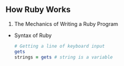## How Ruby Works

1. The Mechanics of Writing a Ruby Program
  - Syntax of Ruby
    ```ruby
    # Getting a line of keyboard input
    gets
    strings = gets # string is a variable
    ```
